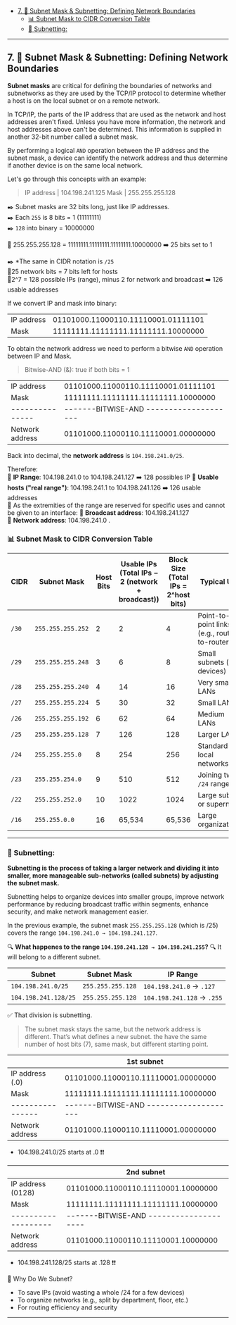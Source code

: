 - [7. 👺 Subnet Mask \& Subnetting: Defining Network Boundaries](#7--subnet-mask--subnetting-defining-network-boundaries)
  - [📊 Subnet Mask to CIDR Conversion Table](#-subnet-mask-to-cidr-conversion-table)
  - [🧮 Subnetting:](#-subnetting)

---

## 7. 👺 Subnet Mask & Subnetting: Defining Network Boundaries

**Subnet masks** are critical for defining the boundaries of networks and subnetworks as they are used by the TCP/IP protocol to determine whether a host is on the local subnet or on a remote network.

In TCP/IP, the parts of the IP address that are used as the network and host addresses aren't fixed. Unless you have more information, the network and host addresses above can't be determined. This information is supplied in another 32-bit number called a subnet mask.

By performing a logical `AND` operation between the IP address and the subnet mask, a device can identify the network address and thus determine if another device is on the same local network. 

Let's go through this concepts with an example:  
  
> IP address | 104.198.241.125
> Mask       | 255.255.255.128

✒️ Subnet masks are 32 bits long, just like IP addresses.  
✒️ Each `255` is 8 bits = 1 (11111111)  
✒️ `128` into binary = 10000000  

📌 255.255.255.128 = 11111111.11111111.11111111.10000000 ➡️ 25 bits set to 1  

✒️ *The same in CIDR notation is `/25`   
🔸25 network bits = 7 bits left for hosts  
🔸2^7 = 128 possible IPs (range), minus 2 for network and broadcast ➡️  126 usable addresses  

If we convert IP and mask into binary:  
  
|				|										|
|---------------|---------------------------------------|
| IP address	| 01101000.11000110.11110001.01111101	|
| Mask			| 11111111.11111111.11111111.10000000	|

To obtain the network address we need to perform a bitwise `AND` operation between IP and Mask. 

> Bitwise-AND (&): true if both bits = 1

|				|										|
|---------------|---------------------------------------|
| IP address	| 01101000.11000110.11110001.01111101	|
| Mask			| 11111111.11111111.11111111.10000000	|
|---------------|-------BITWISE-AND --------------------|
|Network address | 01101000.11000110.11110001.00000000	|

Back into decimal, the **network address** is `104.198.241.0/25`.  
  
Therefore:  
🔹 **IP Range**: 104.198.241.0 to 104.198.241.127  ➡️ 128 possibles IP
🔹 **Usable hosts ("real range")**: 104.198.241.1 to 104.198.241.126  ➡️ 126 usable addresses  
🔹 As the extremities of the range are reserved for specific uses and cannot be given to an interface:
        🔹 **Broadcast address**: 104.198.241.127  
        🔹 **Network address**: 104.198.241.0
.  

### 📊 Subnet Mask to CIDR Conversion Table
| CIDR  | Subnet Mask       | Host Bits | Usable IPs (Total IPs − 2 (network + broadcast)) | Block Size (Total IPs = 2^host bits) | Typical Use                                   |
| ----- | ----------------- | --------- | ---------- | ---------- | --------------------------------------------- |
| `/30` | `255.255.255.252` | 2         | 2          | 4          | Point-to-point links (e.g., router-to-router) |
| `/29` | `255.255.255.248` | 3         | 6          | 8          | Small subnets (few devices)                   |
| `/28` | `255.255.255.240` | 4         | 14         | 16         | Very small LANs                               |
| `/27` | `255.255.255.224` | 5         | 30         | 32         | Small LANs                                    |
| `/26` | `255.255.255.192` | 6         | 62         | 64         | Medium LANs                                   |
| `/25` | `255.255.255.128` | 7         | 126        | 128        | Larger LANs                                   |
| `/24` | `255.255.255.0`   | 8         | 254        | 256        | Standard local networks                       |
| `/23` | `255.255.254.0`   | 9         | 510        | 512        | Joining two `/24` ranges                      |
| `/22` | `255.255.252.0`   | 10        | 1022       | 1024       | Large subnet or supernet                      |
| `/16` | `255.255.0.0`     | 16        | 65,534     | 65,536     | Large organizations                           |


---

### 🧮 Subnetting:

**Subnetting is the process of taking a larger network and dividing it into smaller, more manageable sub-networks (called subnets) by adjusting the subnet mask.**

Subnetting helps to organize devices into smaller groups, improve network performance by reducing broadcast traffic within segments, enhance security, and make network management easier.  

In the previous example, the subnet mask `255.255.255.128` (which is /25) covers the range `104.198.241.0 → 104.198.241.127`.  

🔍 **What happenes to the range `104.198.241.128 → 104.198.241.255`?** 🔍
It will belong to a different subnet.

| Subnet               | Subnet Mask       | IP Range                   |
| -------------------- | ----------------- | -------------------------- |
| `104.198.241.0/25`   | `255.255.255.128` | `104.198.241.0` → `.127`   |
| `104.198.241.128/25` | `255.255.255.128` | `104.198.241.128` → `.255` |

✅ That division is subnetting.

> The subnet mask stays the same, but the network address is different. That’s what defines a new subnet.
> the have the same number of host bits (7), same mask, but different starting point.

|				 |	1st subnet							|
|----------------|---------------------------------------|
| IP address (.0)| 01101000.11000110.11110001.00000000	|
| Mask			 | 11111111.11111111.11111111.10000000	|
|----------------|-------BITWISE-AND --------------------|
|Network address | 01101000.11000110.11110001.00000000	| 
- 104.198.241.0/25 starts at .0 ❗❗

|				    |	2nd subnet							|
|-------------------|---------------------------------------|
| IP address (0128)	| 01101000.11000110.11110001.10000000	|
| Mask	    		| 11111111.11111111.11111111.10000000	|
|-------------------|-------BITWISE-AND --------------------|
|Network address    | 01101000.11000110.11110001.10000000	| 
- 104.198.241.128/25 starts at .128 ❗❗  
  

🎯 Why Do We Subnet?
- To save IPs (avoid wasting a whole /24 for a few devices)
- To organize networks (e.g., split by department, floor, etc.)
- For routing efficiency and security
---

